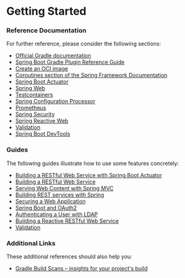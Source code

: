 # Getting Started

### Reference Documentation

For further reference, please consider the following sections:

* [Official Gradle documentation](https://docs.gradle.org)
* [Spring Boot Gradle Plugin Reference Guide](https://docs.spring.io/spring-boot/docs/3.0.0/gradle-plugin/reference/html/)
* [Create an OCI image](https://docs.spring.io/spring-boot/docs/3.0.0/gradle-plugin/reference/html/#build-image)
* [Coroutines section of the Spring Framework Documentation](https://docs.spring.io/spring/docs/6.0.2/spring-framework-reference/languages.html#coroutines)
* [Spring Boot Actuator](https://docs.spring.io/spring-boot/docs/3.0.0/reference/htmlsingle/#actuator)
* [Spring Web](https://docs.spring.io/spring-boot/docs/3.0.0/reference/htmlsingle/#web)
* [Testcontainers](https://www.testcontainers.org/)
* [Spring Configuration Processor](https://docs.spring.io/spring-boot/docs/3.0.0/reference/htmlsingle/#appendix.configuration-metadata.annotation-processor)
* [Prometheus](https://docs.spring.io/spring-boot/docs/3.0.0/reference/htmlsingle/#actuator.metrics.export.prometheus)
* [Spring Security](https://docs.spring.io/spring-boot/docs/3.0.0/reference/htmlsingle/#web.security)
* [Spring Reactive Web](https://docs.spring.io/spring-boot/docs/3.0.0/reference/htmlsingle/#web.reactive)
* [Validation](https://docs.spring.io/spring-boot/docs/3.0.0/reference/htmlsingle/#io.validation)
* [Spring Boot DevTools](https://docs.spring.io/spring-boot/docs/3.0.0/reference/htmlsingle/#using.devtools)

### Guides

The following guides illustrate how to use some features concretely:

* [Building a RESTful Web Service with Spring Boot Actuator](https://spring.io/guides/gs/actuator-service/)
* [Building a RESTful Web Service](https://spring.io/guides/gs/rest-service/)
* [Serving Web Content with Spring MVC](https://spring.io/guides/gs/serving-web-content/)
* [Building REST services with Spring](https://spring.io/guides/tutorials/rest/)
* [Securing a Web Application](https://spring.io/guides/gs/securing-web/)
* [Spring Boot and OAuth2](https://spring.io/guides/tutorials/spring-boot-oauth2/)
* [Authenticating a User with LDAP](https://spring.io/guides/gs/authenticating-ldap/)
* [Building a Reactive RESTful Web Service](https://spring.io/guides/gs/reactive-rest-service/)
* [Validation](https://spring.io/guides/gs/validating-form-input/)

### Additional Links

These additional references should also help you:

* [Gradle Build Scans – insights for your project's build](https://scans.gradle.com#gradle)

